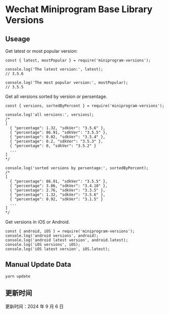 
# Wechat Miniprogram Base Library Versions

## Useage

Get latest or most popular version:

```;
const { latest, mostPopular } = require('miniprogram-versions');

console.log('The latest version:', latest);
// 3.5.6

console.log('The most popular version:', mostPopular);
// 3.5.5

```

Get all versions sorted by version or persentage.

```
const { versions, sortedByPercent } = require('miniprogram-versions');

console.log('all versions:', versions);
/*
[
  { "percentage": 1.32, "sdkVer": "3.5.6" },
  { "percentage": 86.91, "sdkVer": "3.5.5" },
  { "percentage": 0.02, "sdkVer": "3.5.4" },
  { "percentage": 0.2, "sdkVer": "3.5.3" },
  { "percentage": 0, "sdkVer": "3.5.2" }
  ...
]
*/

console.log('sorted versions by persentage:', sortedByPercent);
/*
[
  { "percentage": 86.91, "sdkVer": "3.5.5" },
  { "percentage": 3.86, "sdkVer": "3.4.10" },
  { "percentage": 2.76, "sdkVer": "3.3.5" },
  { "percentage": 1.32, "sdkVer": "3.5.6" },
  { "percentage": 0.92, "sdkVer": "3.1.5" }
  ...
]
*/
```

Get versions in iOS or Android.

```
const { android, iOS } = require('miniprogram-versions');
console.log('android versions', android);
console.log('android latest version', android.latest);
console.log('iOS versions', iOS);
console.log('iOS latest version', iOS.latest);
```

## Manual Update Data

```
yarn update
```

## 更新时间

更新时间：2024 年 9 月 6 日
